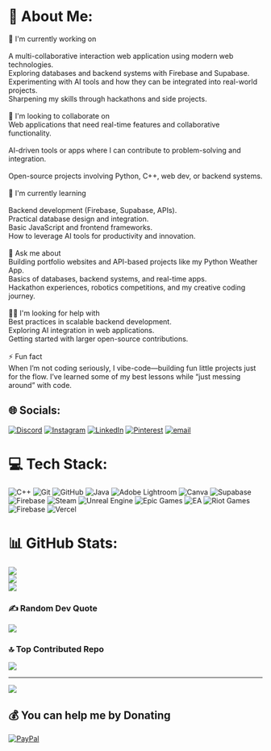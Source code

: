 # 💫 About Me:
🔭 I'm currently working on<br><br>A multi-collaborative interaction web application using modern web technologies.<br>Exploring databases and backend systems with Firebase and Supabase.<br>Experimenting with AI tools and how they can be integrated into real-world projects.<br>Sharpening my skills through hackathons and side projects.<br><br>🤝 I'm looking to collaborate on<br>Web applications that need real-time features and collaborative functionality.<br><br>AI-driven tools or apps where I can contribute to problem-solving and integration.<br><br>Open-source projects involving Python, C++, web dev, or backend systems.<br><br>🌱 I'm currently learning<br><br>Backend development (Firebase, Supabase, APIs).<br>Practical database design and integration.<br>Basic JavaScript and frontend frameworks.<br>How to leverage AI tools for productivity and innovation.<br><br>💬 Ask me about<br>Building portfolio websites and API-based projects like my Python Weather App.<br>Basics of databases, backend systems, and real-time apps.<br>Hackathon experiences, robotics competitions, and my creative coding journey.<br><br>🙋‍♂️ I'm looking for help with<br>Best practices in scalable backend development.<br>Exploring AI integration in web applications.<br>Getting started with larger open-source contributions.<br><br>⚡ Fun fact<br>When I’m not coding seriously, I vibe-code—building fun little projects just for the flow. I’ve learned some of my best lessons while “just messing around” with code.


## 🌐 Socials:
[![Discord](https://img.shields.io/badge/Discord-%237289DA.svg?logo=discord&logoColor=white)](https://discord.gg/arK5u8Cy) [![Instagram](https://img.shields.io/badge/Instagram-%23E4405F.svg?logo=Instagram&logoColor=white)](https://instagram.com/parthjkr) [![LinkedIn](https://img.shields.io/badge/LinkedIn-%230077B5.svg?logo=linkedin&logoColor=white)](https://linkedin.com/in/parthjakar) [![Pinterest](https://img.shields.io/badge/Pinterest-%23E60023.svg?logo=Pinterest&logoColor=white)](https://pinterest.com/kookkieejkr) [![email](https://img.shields.io/badge/Email-D14836?logo=gmail&logoColor=white)](mailto:parthjaakar2006@gmail.com) 

# 💻 Tech Stack:
![C++](https://img.shields.io/badge/c++-%2300599C.svg?style=flat&logo=c%2B%2B&logoColor=white) ![Git](https://img.shields.io/badge/git-%23F05033.svg?style=flat&logo=git&logoColor=white) ![GitHub](https://img.shields.io/badge/github-%23121011.svg?style=flat&logo=github&logoColor=white) ![Java](https://img.shields.io/badge/java-%23ED8B00.svg?style=flat&logo=openjdk&logoColor=white) ![Adobe Lightroom](https://img.shields.io/badge/Adobe%20Lightroom-31A8FF.svg?style=flat&logo=Adobe%20Lightroom&logoColor=white) ![Canva](https://img.shields.io/badge/Canva-%2300C4CC.svg?style=flat&logo=Canva&logoColor=white) ![Supabase](https://img.shields.io/badge/Supabase-3ECF8E?style=flat&logo=supabase&logoColor=white) ![Firebase](https://img.shields.io/badge/firebase-a08021?style=flat&logo=firebase&logoColor=ffcd34) ![Steam](https://img.shields.io/badge/steam-%23000000.svg?style=flat&logo=steam&logoColor=white) ![Unreal Engine](https://img.shields.io/badge/unrealengine-%23313131.svg?style=flat&logo=unrealengine&logoColor=white) ![Epic Games](https://img.shields.io/badge/epicgames-%23313131.svg?style=flat&logo=epicgames&logoColor=white) ![EA](https://img.shields.io/badge/ea-%23000000.svg?style=flat&logo=ea&logoColor=white) ![Riot Games](https://img.shields.io/badge/riotgames-D32936.svg?style=flat&logo=riotgames&logoColor=white) ![Firebase](https://img.shields.io/badge/firebase-%23039BE5.svg?style=flat&logo=firebase) ![Vercel](https://img.shields.io/badge/vercel-%23000000.svg?style=flat&logo=vercel&logoColor=white)
# 📊 GitHub Stats:
![](https://github-readme-stats.vercel.app/api?username=Parthx23&theme=onedark&hide_border=false&include_all_commits=false&count_private=false)<br/>
![](https://nirzak-streak-stats.vercel.app/?user=Parthx23&theme=onedark&hide_border=false)<br/>
![](https://github-readme-stats.vercel.app/api/top-langs/?username=Parthx23&theme=onedark&hide_border=false&include_all_commits=false&count_private=false&layout=compact)

### ✍️ Random Dev Quote
![](https://quotes-github-readme.vercel.app/api?type=horizontal&theme=merko)

### 🔝 Top Contributed Repo
![](https://github-contributor-stats.vercel.app/api?username=Parthx23&limit=5&theme=tokyonight&combine_all_yearly_contributions=true)

---
[![](https://visitcount.itsvg.in/api?id=Parthx23&icon=2&color=13)](https://visitcount.itsvg.in)

  ## 💰 You can help me by Donating
  [![PayPal](https://img.shields.io/badge/PayPal-00457C?style=for-the-badge&logo=paypal&logoColor=white)](https://paypal.me/parthjkr) 

  
<!-- Proudly created with GPRM ( https://gprm.itsvg.in ) -->
